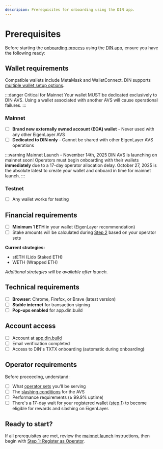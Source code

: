```yaml
---
descripion: Prerequisites for onboarding using the DIN app.
---
```


# Prerequisites

Before starting the [onboarding process](./onboard/) using the [DIN app](https://app.din.build), ensure you have the following ready:

## Wallet requirements

Compatible wallets include MetaMask and WalletConnect. DIN supports
[multiple wallet setup options](./mainnet-preparation.md#wallet-setup-options).

:::danger Critical for Mainnet
Your wallet MUST be dedicated exclusively to DIN AVS. Using a wallet associated with another AVS will cause operational failures.
:::

### Mainnet

- [ ] **Brand new externally owned account (EOA) wallet** - Never used with any other EigenLayer AVS
- [ ] **Dedicated to DIN only** - Cannot be shared with other EigenLayer AVS operations

:::warning Mainnet Launch - November 14th, 2025
DIN AVS is launching on mainnet soon! Operators must begin onboarding with their wallets **immediately**
due to a 17-day operator allocation delay. October 27, 2025 is the absolute latest to create your wallet
and onboard in time for mainnet launch.
:::

### Testnet

- [ ] Any wallet works for testing

## Financial requirements

- [ ] **Minimum 1 ETH** in your wallet (EigenLayer recommendation)
- [ ] Stake amounts will be calculated during [Step 2](./onboard/stake-tokens.md) based on your operator sets

**Current strategies:**

- stETH (Lido Staked ETH)
- WETH (Wrapped ETH)

*Additional strategies will be available after launch.*

## Technical requirements

- [ ] **Browser**: Chrome, Firefox, or Brave (latest version)
- [ ] **Stable internet** for transaction signing
- [ ] **Pop-ups enabled** for app.din.build

## Account access

- [ ] Account at [app.din.build](https://app.din.build)
- [ ] Email verification completed
- [ ] Access to DIN's TXTX onboarding (automatic during onboarding)

## Operator requirements

Before proceeding, understand:

- [ ] What [operator sets](../operator-sets.md) you'll be serving
- [ ] The [slashing conditions](../slashing-and-rewards.md) for the AVS
- [ ] Performance requirements (≥ 99.9% uptime)
- [ ] There's a 17-day wait for your registered wallet ([step 1](./onboard/register-operator.md)) to become
    eligible for rewards and slashing on EigenLayer.

## Ready to start?

If all prerequisites are met, review the [mainnet launch](./mainnet-preparation.md) instructions,
then begin with [Step 1: Register as Operator](./onboard/register-operator.md).
